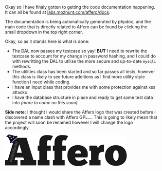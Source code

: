 Okay so I have finaly gotten to getting the code documentation happening. It can
all be found at [labs.mozhunt.com/affero/docs](http://labs.mozhunt.com/affero/docs).

The documentation is being automatically generated by phpdoc, and the main code
that is directly related to Affero can be found by clicking the small dropdown
in the top right corner.

Okay, so as it stands here is what is done:

 * The DAL now passes my testcase so yay! **BUT** I need to rewrite the testcase
 to account for my change in password hashing, and I could do with rewritting
 the DAL to utilise the more secure and up-to-date `mysqli` methods.
 * The utilities class has been started and so far passes all tests, however
 this class is likely to see future additions as I find more utility style
 function I need while coding.
 * I have an input class that provides me with some protection against xss
 attacks
 * I have the database structure in place and ready to get some test data into
 *(more to come on this soon)*

**Side note:** I thought I would share the Affero logo that was created before I
discovered a name clash with Affero GPL.... This is going to likely mean that
the project will soon be renamed however I will change the logo accordingly.

![Affero Logo](../uploads/affero_logo.png)